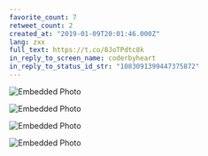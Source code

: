 ```yaml
---
favorite_count: 7
retweet_count: 2
created_at: "2019-01-09T20:01:46.000Z"
lang: zxx
full_text: https://t.co/8JoTPdtc8k
in_reply_to_screen_name: coderbyheart
in_reply_to_status_id_str: "1083091399447375872"
---
```


<div class="gallery gallery-4">

![Embedded Photo](https://twitter-media-coderbyheart.s3.eu-north-1.amazonaws.com/1083091480799961088-Dwfp5gPWoAA3_5u.jpg)

![Embedded Photo](https://twitter-media-coderbyheart.s3.eu-north-1.amazonaws.com/1083091480799961088-Dwfp664X0AAwhtC.jpg)

![Embedded Photo](https://twitter-media-coderbyheart.s3.eu-north-1.amazonaws.com/1083091480799961088-Dwfp788XcAY37gD.jpg)

![Embedded Photo](https://twitter-media-coderbyheart.s3.eu-north-1.amazonaws.com/1083091480799961088-Dwfp831WwAY6MjL.jpg)

</div>
